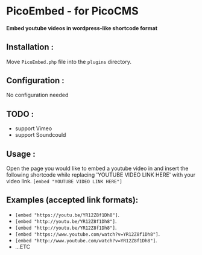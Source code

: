 PicoEmbed - for PicoCMS
========================
#### Embed youtube videos in wordpress-like shortcode format



Installation :
-------------------
Move `PicoEmbed.php` file into the `plugins` directory.



Configuration :
-------------------
No configuration needed



TODO :
-------------------
+ support Vimeo
+ support Soundcould


Usage :
-------------------
Open the page you would like to embed a youtube video in and insert the following shortcode while replacing 'YOUTUBE VIDEO LINK HERE' with your video link.
`[embed "YOUTUBE VIDEO LINK HERE"]`


Examples (accepted link formats):
--------------------------------------

+ `[embed "https://youtu.be/YR12Z8f1Dh8"]`.
+ `[embed "http://youtu.be/YR12Z8f1Dh8"]`.
+ `[embed "http://youtu.be/YR12Z8f1Dh8"]`.
+ `[embed "https://www.youtube.com/watch?v=YR12Z8f1Dh8"]`.
+ `[embed "http://www.youtube.com/watch?v=YR12Z8f1Dh8"]`.
+ ...ETC


